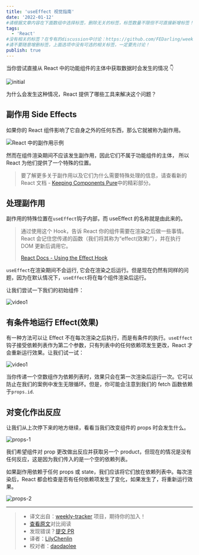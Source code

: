 ```yaml
---
title: 'useEffect 视觉指南'
date: '2022-01-12'
#请根据文章内容在下面数组中选择标签，删除无关的标签，标签数量不限但不可直接新增标签！
tags:
  - 'React'
#没有相关的标签？在专有的discussion中讨论：https://github.com/FEDarling/weekly-tracker/discussions/51#discussion-3827174
#请不要随意增删标签，上面选项中没有可选的相关标签，一定要先讨论！
publish: true
---
```


当你尝试直接从 React 中的功能组件的主体中获取数据时会发生的情况 👇

![initial](https://cdn.jsdelivr.net/gh/LilyChenlin/-imageStore/React%20Status/effect-1.gif)

为什么会发生这种情况，React 提供了哪些工具来解决这个问题？

<!--以上是预览信息，图片一张或限制百字左右，前者优先-->
<!-- more -->

## 副作用 Side Effects

如果你的 React 组件影响了它自身之外的任何东西，那么它就被称为副作用。

![React 中的副作用示例](https://cdn.jsdelivr.net/gh/LilyChenlin/-imageStore/React%20Status/side-effect-3.png)

然而在组件渲染期间不应该发生副作用，因此它们不属于功能组件的主体， 所以 React 为他们提供了一个特殊的位置。

> 要了解更多关于副作用以及它们为什么需要特殊处理的信息，请查看新的 React 文档 - [Keeping Components Pure](https://beta.reactjs.org/learn/keeping-components-pure)中的精彩部分。

## 处理副作用

副作用的特殊位置在`useEffect`钩子内部，而 useEffect 的名称就是由此来的。

> 通过使用这个 Hook，告诉 React 你的组件需要在渲染之后做一些事情。React 会记住您传递的函数（我们将其称为“effect(效果)”），并在执行 DOM 更新后调用它。
> 
> [React Docs - Using the Effect Hook](https://reactjs.org/docs/hooks-effect.html#example-using-hooks)

`useEffect`在渲染期间不会运行, 它会在渲染之后运行。但是现在仍然有同样的问题，因为在默认情况下，`useEffect`将在每个组件渲染后运行。

让我们尝试一下我们的初始组件：

![video1](https://cdn.jsdelivr.net/gh/LilyChenlin/-imageStore/React%20Status/effect-1.gif)

## 有条件地运行 Effect(效果)

有一种方法可以让 Effect 不在每次渲染之后执行，而是有条件的执行。`useEffect`钩子接受依赖列表作为第二个参数，只有列表中的任何依赖项发生更改，React 才会重新运行效果。让我们试一试：

![video1](https://cdn.jsdelivr.net/gh/LilyChenlin/-imageStore/React%20Status/effect-2.gif)

当你传递一个空数组作为依赖列表时，效果只会在第一次渲染后运行一次。它可以防止在我们的案例中发生无限循环。但是，你可能会注意到我们的 fetch 函数依赖于`props.id`.

## 对变化作出反应

让我们从上次停下来的地方继续，看看当我们改变组件的 props 时会发生什么。

![props-1](https://cdn.jsdelivr.net/gh/LilyChenlin/-imageStore/React%20Status/props-1.gif)

我们希望组件对 prop 更改做出反应并获取另一个 product，但现在的情况是没有任何反应，这是因为我们传入的是一个空的依赖列表。

如果副作用依赖于任何 props 或 state，我们应该将它们放在依赖列表中。每次渲染后，React 都会检查是否有任何依赖项发生了变化，如果发生了，将重新运行效果。

![props-2](https://cdn.jsdelivr.net/gh/LilyChenlin/-imageStore/React%20Status//props-2.gif)

---

> - 译文出自：[weekly-tracker](https://github.com/FEDarling/weekly-tracker) 项目，期待你的加入！
> - [查看原文](https://alexsidorenko.com/blog/useeffect/)对比阅读
> - 发现错误？[提交 PR](https://github.com/FEDarling/weekly-tracker/blob/main/weeklys/react_status/271/A_Visual_Guide_to_useEffect.md)
> - 译者：[LilyChenlin](https://github.com/LilyChenlin)
> - 校对者：[daodaolee](https://github.com/daodaolee)
